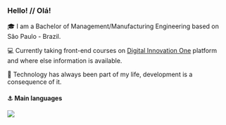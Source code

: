 ### Hello! // Olá!

:mortar_board: I am a Bachelor of Management/Manufacturing Engineering based on São Paulo - Brazil.

:computer: Currently taking front-end courses on [Digital Innovation One](https://digitalinnovation.one) platform and where else information is available.

:gem: Technology has always been part of my life, development is a consequence of it.



#### :anchor: Main languages

  <div>
    <div align="left">
      <img src="https://github-readme-stats.vercel.app/api/top-langs/?username=mhenrique94&langs_count=6&layout=compact">
    </div>






